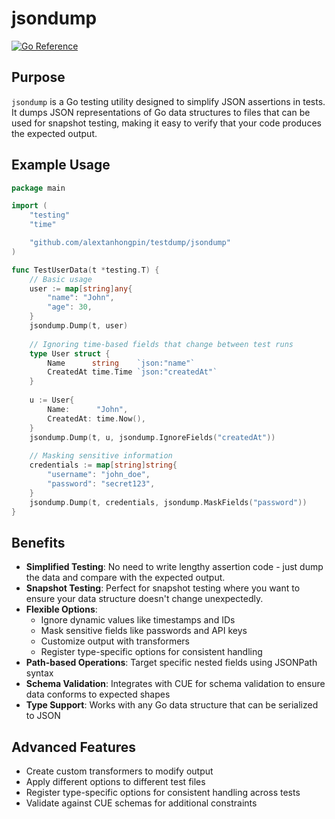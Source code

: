 # jsondump

[![Go Reference](https://pkg.go.dev/badge/github.com/alextanhongpin/testdump/jsondump.svg)](https://pkg.go.dev/github.com/alextanhongpin/testdump/jsondump)

## Purpose

`jsondump` is a Go testing utility designed to simplify JSON assertions in tests. It dumps JSON representations of Go data structures to files that can be used for snapshot testing, making it easy to verify that your code produces the expected output.

## Example Usage

```go
package main

import (
    "testing"
    "time"

    "github.com/alextanhongpin/testdump/jsondump"
)

func TestUserData(t *testing.T) {
    // Basic usage
    user := map[string]any{
        "name": "John",
        "age": 30,
    }
    jsondump.Dump(t, user)
    
    // Ignoring time-based fields that change between test runs
    type User struct {
        Name      string    `json:"name"`
        CreatedAt time.Time `json:"createdAt"`
    }
    
    u := User{
        Name:      "John",
        CreatedAt: time.Now(),
    }
    jsondump.Dump(t, u, jsondump.IgnoreFields("createdAt"))
    
    // Masking sensitive information
    credentials := map[string]string{
        "username": "john_doe",
        "password": "secret123",
    }
    jsondump.Dump(t, credentials, jsondump.MaskFields("password"))
}
```

## Benefits

- **Simplified Testing**: No need to write lengthy assertion code - just dump the data and compare with the expected output.
- **Snapshot Testing**: Perfect for snapshot testing where you want to ensure your data structure doesn't change unexpectedly.
- **Flexible Options**:
  - Ignore dynamic values like timestamps and IDs
  - Mask sensitive fields like passwords and API keys
  - Customize output with transformers
  - Register type-specific options for consistent handling
- **Path-based Operations**: Target specific nested fields using JSONPath syntax
- **Schema Validation**: Integrates with CUE for schema validation to ensure data conforms to expected shapes
- **Type Support**: Works with any Go data structure that can be serialized to JSON

## Advanced Features

- Create custom transformers to modify output
- Apply different options to different test files
- Register type-specific options for consistent handling across tests
- Validate against CUE schemas for additional constraints
